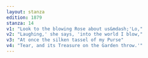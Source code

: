 ```yaml
---
layout: stanza
edition: 1879
stanza: 14
v1: "Look to the blowing Rose about us&mdash;'Lo,"
v2: "Laughing,' she says, 'into the world I blow,"
v3: "At once the silken tassel of my Purse"
v4: "Tear, and its Treasure on the Garden throw.'"
---
```

